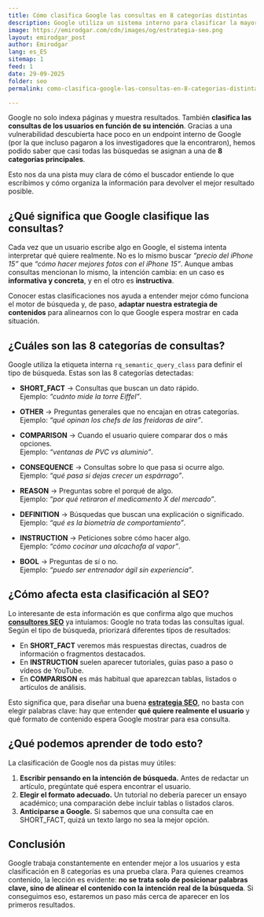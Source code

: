 ```yaml
---
title: Cómo clasifica Google las consultas en 8 categorías distintas
description: Google utiliza un sistema interno para clasificar la mayoría de las búsquedas en 8 tipos de consultas. Descubre qué significa y cómo puede afectar al SEO.
image: https://emirodgar.com/cdn/images/og/estrategia-seo.png
layout: emirodgar_post
author: Emirodgar
lang: es_ES
sitemap: 1
feed: 1
date: 29-09-2025
folder: seo
permalink: como-clasifica-google-las-consultas-en-8-categorias-distintas

---
```



Google no solo indexa páginas y muestra resultados. También **clasifica las consultas de los usuarios en función de su intención**. Gracias a una vulnerabilidad descubierta hace poco en un endpoint interno de Google (por la que incluso pagaron a los investigadores que la encontraron), hemos podido saber que casi todas las búsquedas se asignan a una de **8 categorías principales**.

Esto nos da una pista muy clara de cómo el buscador entiende lo que escribimos y cómo organiza la información para devolver el mejor resultado posible.

## ¿Qué significa que Google clasifique las consultas?

Cada vez que un usuario escribe algo en Google, el sistema intenta interpretar qué quiere realmente. No es lo mismo buscar *“precio del iPhone 15”* que *“cómo hacer mejores fotos con el iPhone 15”*. Aunque ambas consultas mencionan lo mismo, la intención cambia: en un caso es **informativa y concreta**, y en el otro es **instructiva**.

Conocer estas clasificaciones nos ayuda a entender mejor cómo funciona el motor de búsqueda y, de paso, **adaptar nuestra estrategia de contenidos** para alinearnos con lo que Google espera mostrar en cada situación.

## ¿Cuáles son las 8 categorías de consultas?

Google utiliza la etiqueta interna `rq_semantic_query_class` para definir el tipo de búsqueda. Estas son las 8 categorías detectadas:

- **SHORT_FACT** → Consultas que buscan un dato rápido.  
  Ejemplo: *“cuánto mide la torre Eiffel”*.

- **OTHER** → Preguntas generales que no encajan en otras categorías.  
  Ejemplo: *“qué opinan los chefs de las freidoras de aire”*.

- **COMPARISON** → Cuando el usuario quiere comparar dos o más opciones.  
  Ejemplo: *“ventanas de PVC vs aluminio”*.

- **CONSEQUENCE** → Consultas sobre lo que pasa si ocurre algo.  
  Ejemplo: *“qué pasa si dejas crecer un espárrago”*.

- **REASON** → Preguntas sobre el porqué de algo.  
  Ejemplo: *“por qué retiraron el medicamento X del mercado”*.

- **DEFINITION** → Búsquedas que buscan una explicación o significado.  
  Ejemplo: *“qué es la biometría de comportamiento”*.

- **INSTRUCTION** → Peticiones sobre cómo hacer algo.  
  Ejemplo: *“cómo cocinar una alcachofa al vapor”*.

- **BOOL** → Preguntas de sí o no.  
  Ejemplo: *“puedo ser entrenador ágil sin experiencia”*.

## ¿Cómo afecta esta clasificación al SEO?

Lo interesante de esta información es que confirma algo que muchos **[consultores SEO](https://emirodgar.com/consultor-seo)** ya intuíamos: Google no trata todas las consultas igual. Según el tipo de búsqueda, priorizará diferentes tipos de resultados:

- En **SHORT_FACT** veremos más respuestas directas, cuadros de información o fragmentos destacados.  
- En **INSTRUCTION** suelen aparecer tutoriales, guías paso a paso o vídeos de YouTube.  
- En **COMPARISON** es más habitual que aparezcan tablas, listados o artículos de análisis.  

Esto significa que, para diseñar una buena **[estrategia SEO](https://emirodgar.com/estrategia-seo)**, no basta con elegir palabras clave: hay que entender **qué quiere realmente el usuario** y qué formato de contenido espera Google mostrar para esa consulta.

## ¿Qué podemos aprender de todo esto?

La clasificación de Google nos da pistas muy útiles:

1. **Escribir pensando en la intención de búsqueda.** Antes de redactar un artículo, pregúntate qué espera encontrar el usuario.  
2. **Elegir el formato adecuado.** Un tutorial no debería parecer un ensayo académico; una comparación debe incluir tablas o listados claros.  
3. **Anticiparse a Google.** Si sabemos que una consulta cae en SHORT_FACT, quizá un texto largo no sea la mejor opción.  

## Conclusión

Google trabaja constantemente en entender mejor a los usuarios y esta clasificación en 8 categorías es una prueba clara. Para quienes creamos contenido, la lección es evidente: **no se trata solo de posicionar palabras clave, sino de alinear el contenido con la intención real de la búsqueda**. Si conseguimos eso, estaremos un paso más cerca de aparecer en los primeros resultados.

